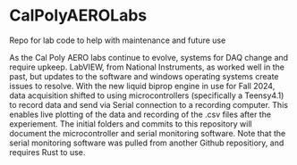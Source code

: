 # CalPolyAEROLabs
Repo for lab code to help with maintenance and future use 

As the Cal Poly AERO labs continue to evolve, systems for DAQ change and require upkeep. LabVIEW, from National Instruments, as worked well in the past, but updates to the software and windows operating systems create issues to resolve. With the new liquid biprop engine in use for Fall 2024, data acquisition shifted to using microcontrollers (specifically a Teensy4.1) to record data and send via Serial connection to a recording computer. This enables live plotting of the data and recording of the .csv files after the experiement. The initial folders and commits to this repository will document the microcontroller and serial monitoring software. Note that the serial monitoring software was pulled from another Github repositiory, and requires Rust to use. 
